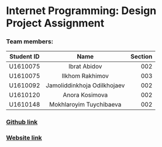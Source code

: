 # Internet Programming: Design Project Assignment

### Team members:
    
| Student ID    |Name                           | Section   |
| ------------- |:-----------------------------:| ---------:|
| U1610075      | Ibrat Abidov                  | 002       |
| U1610075      | Ilkhom Rakhimov               | 003       |
| U1610092      | Jamoliddinkhoja Odilkhojaev   | 002       |
| U1610120      | Anora Kosimova                | 002       |
| U1610148      | Mokhlaroyim Tuychibaeva       | 002       |

### [Github link](https://github.com/iuthub/design-project-music-mp3)
### [Website link](http://89.236.217.5:6607/ip.loc1/ip.loc/)
